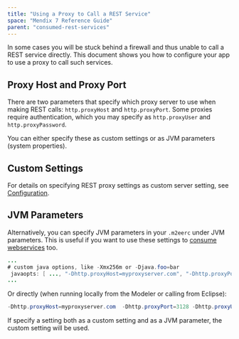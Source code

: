 ```yaml
---
title: "Using a Proxy to Call a REST Service"
space: "Mendix 7 Reference Guide"
parent: "consumed-rest-services"
---
```


In some cases you will be stuck behind a firewall and thus unable to call a REST service directly. This document shows you how to configure your app to use a proxy to call such services.

## Proxy Host and Proxy Port

There are two parameters that specify which proxy server to use when making REST calls: `http.proxyHost` and `http.proxyPort`. Some proxies require authentication, which you may specify as `http.proxyUser` and `http.proxyPassword`.

You can either specify these as custom settings or as JVM parameters (system properties).

## Custom Settings

For details on specifying REST proxy settings as custom server setting, see [Configuration](configuration#custom). 

## JVM Parameters

Alternatively, you can specify JVM parameters in your `.m2eerc` under JVM parameters. This is useful if you want to use these settings to [consume webservices](using-a-proxy-to-call-a-webservice) too.

```java
...
# custom java options, like -Xmx256m or -Djava.foo=bar
 javaopts: [ ..., "-Dhttp.proxyHost=myproxyserver.com", "-Dhttp.proxyPort=3128", "-Dhttp.proxyUser=myusername" "-Dhttp.proxyPassword=mypassword" ]
...
```

Or directly (when running locally from the Modeler or calling from Eclipse):

```java
-Dhttp.proxyHost=myproxyserver.com  -Dhttp.proxyPort=3128 -Dhttp.proxyUser=myusername -Dhttp.proxyPassword=mypassword
```

If specify a setting both as a custom setting and as a JVM parameter, the custom setting will be used.
